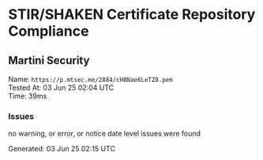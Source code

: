 # STIR/SHAKEN Certificate Repository Compliance

## Martini Security

Name: `https://p.mtsec.me/2884/cHBNae6LeTZ8.pem`\
Tested At: 03 Jun 25 02:04 UTC\
Time: 39ms

### Issues

no warning, or error, or notice date level issues were found

Generated: 03 Jun 25 02:15 UTC